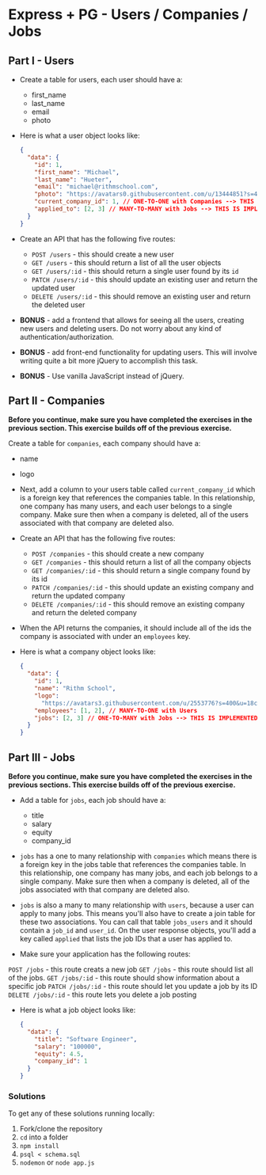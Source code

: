 # Express + PG - Users / Companies / Jobs

## Part I - Users

- Create a table for users, each user should have a:

  - first_name
  - last_name
  - email
  - photo

- Here is what a user object looks like:

  ```json
  {
    "data": {
      "id": 1,
      "first_name": "Michael",
      "last_name": "Hueter",
      "email": "michael@rithmschool.com",
      "photo": "https://avatars0.githubusercontent.com/u/13444851?s=460&v=4",
      "current_company_id": 1, // ONE-TO-ONE with Companies --> THIS IS IMPLEMENTED IN THE NEXT SECTION
      "applied_to": [2, 3] // MANY-TO-MANY with Jobs --> THIS IS IMPLEMENTED IN THE FINAL SECTION
    }
  }
  ```

- Create an API that has the following five routes:

  - `POST /users` - this should create a new user
  - `GET /users` - this should return a list of all the user objects
  - `GET /users/:id` - this should return a single user found by its `id`
  - `PATCH /users/:id` - this should update an existing user and return the updated user
  - `DELETE /users/:id` - this should remove an existing user and return the deleted user

- **BONUS** - add a frontend that allows for seeing all the users, creating new users and deleting users. Do not worry about any kind of authentication/authorization.

- **BONUS** - add front-end functionality for updating users. This will involve writing quite a bit more jQuery to accomplish this task.

- **BONUS** - Use vanilla JavaScript instead of jQuery.

## Part II - Companies

**Before you continue, make sure you have completed the exercises in the previous section. This exercise builds off of the previous exercise.**

Create a table for `companies`, each company should have a:

- name
- logo

- Next, add a column to your users table called `current_company_id` which is a foreign key that references the companies table. In this relationship, one company has many users, and each user belongs to a single company. Make sure then when a company is deleted, all of the users associated with that company are deleted also.

- Create an API that has the following five routes:

  - `POST /companies` - this should create a new company
  - `GET /companies` - this should return a list of all the company objects
  - `GET /companies/:id` - this should return a single company found by its id
  - `PATCH /companies/:id` - this should update an existing company and return the updated company
  - `DELETE /companies/:id` - this should remove an existing company and return the deleted company

- When the API returns the companies, it should include all of the ids the company is associated with under an `employees` key.

- Here is what a company object looks like:

  ```json
  {
    "data": {
      "id": 1,
      "name": "Rithm School",
      "logo":
        "https://avatars3.githubusercontent.com/u/2553776?s=400&u=18c328dafb508c5189bda56889b03b8b722d5f22&v=4",
      "employees": [1, 2], // MANY-TO-ONE with Users
      "jobs": [2, 3] // ONE-TO-MANY with Jobs --> THIS IS IMPLEMENTED IN THE FINAL SECTION
    }
  }
  ```

## Part III - Jobs

**Before you continue, make sure you have completed the exercises in the previous sections. This exercise builds off of the previous exercise.**

- Add a table for `jobs`, each job should have a:

  - title
  - salary
  - equity
  - company_id

- `jobs` has a one to many relationship with `companies` which means there is a foreign key in the jobs table that references the companies table. In this relationship, one company has many jobs, and each job belongs to a single company. Make sure then when a company is deleted, all of the jobs associated with that company are deleted also.

- `jobs` is also a many to many relationship with `users`, because a user can apply to many jobs. This means you'll also have to create a join table for these two associations. You can call that table `jobs_users` and it should contain a `job_id` and `user_id`. On the user response objects, you'll add a key called `applied` that lists the job IDs that a user has applied to.

- Make sure your application has the following routes:

`POST /jobs` - this route creats a new job
`GET /jobs` - this route should list all of the jobs.
`GET /jobs/:id` - this route should show information about a specific job
`PATCH /jobs/:id` - this route should let you update a job by its ID
`DELETE /jobs/:id` - this route lets you delete a job posting

- Here is what a job object looks like:

  ```json
  {
    "data": {
      "title": "Software Engineer",
      "salary": "100000",
      "equity": 4.5,
      "company_id": 1
    }
  }
  ```

### Solutions

To get any of these solutions running locally:

1.  Fork/clone the repository
2.  `cd` into a folder
3.  `npm install`
4.  `psql < schema.sql`
5.  `nodemon` or `node app.js`
